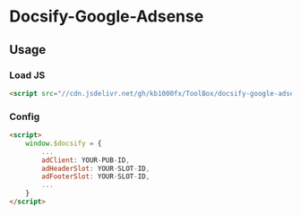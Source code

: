 # Docsify-Google-Adsense
## Usage
### Load JS
```HTML
<script src="//cdn.jsdelivr.net/gh/kb1000fx/ToolBox/docsify-google-adsense/docsify-google-adsense.js"></script>
```
### Config
```HTML
<script>
    window.$docsify = {
        ...
        adClient: YOUR-PUB-ID,
        adHeaderSlot: YOUR-SLOT-ID,
        adFooterSlot: YOUR-SLOT-ID,
        ...
    }
</script>
```